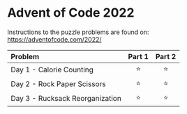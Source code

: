 # Advent of Code 2022

Instructions to the puzzle problems are found on: https://adventofcode.com/2022/

| **Problem**                     | Part 1 | Part 2 |
|:--------------------------------|:------:|:------:|
| Day 1 - Calorie Counting        | :star: | :star: |
| Day 2 - Rock Paper Scissors     | :star: | :star: |
| Day 3 - Rucksack Reorganization | :star: | :star: |